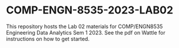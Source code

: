 # COMP-ENGN-8535-2023-LAB02

This repository hosts the Lab 02 materials for COMP/ENGN8535 Engineering Data Analytics Sem 1 2023. See the pdf on Wattle for instructions on how to get started.
